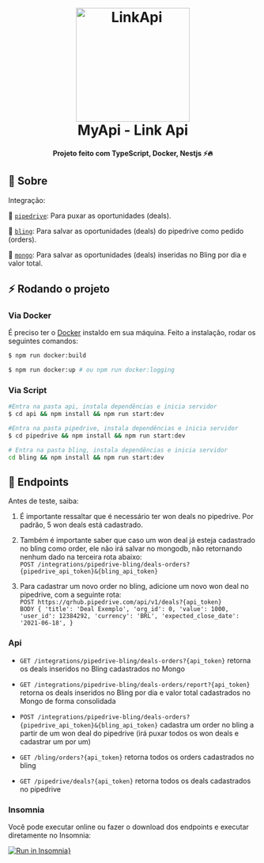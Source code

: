 <h1 align="center">
  <br>
  <img src="https://avatars.githubusercontent.com/u/38729977?s=200&v=4" alt="LinkApi" width="230">
  <br>
  MyApi - Link Api
  <br>
</h1>

<h4 align="center">Projeto feito com TypeScript, Docker, Nestjs ⚡️🔥</h4>

## 🚀 Sobre

Integração:

🚀 [`pipedrive`](https://www.pipedrive.com/pt): Para puxar as oportunidades (deals).

🚀 [`bling`](https://www.bling.com.br/home): Para salvar as oportunidades (deals) do pipedrive como pedido (orders).

🚀 [`mongo`](https://www.mongodb.com/): Para salvar as oportunidades (deals) inseridas no Bling por dia e valor total.

## :zap: Rodando o projeto

### Via Docker

É preciso ter o [Docker](https://www.docker.com/) instaldo em sua máquina. Feito a instalação, rodar os seguintes comandos:

```bash
$ npm run docker:build

$ npm run docker:up # ou npm run docker:logging
```

### Via Script

```bash
#Entra na pasta api, instala dependências e inicia servidor
$ cd api && npm install && npm run start:dev

#Entra na pasta pipedrive, instala dependências e inicia servidor
$ cd pipedrive && npm install && npm run start:dev

# Entra na pasta bling, instala dependências e inicia servidor
cd bling && npm install && npm run start:dev
```

## :notebook: Endpoints

Antes de teste, saiba:

1. É importante ressaltar que é necessário ter won deals no pipedrive. Por padrão, 5 won deals está cadastrado.

2. Também é importante saber que caso um won deal já esteja cadastrado no bling como order, ele não irá salvar no mongodb, não retornando nenhum dado na terceira rota abaixo:  </br>
  `POST /integrations/pipedrive-bling/deals-orders?{pipedrive_api_token}&{bling_api_token}`

3. Para cadastrar um novo order no bling, adicione um novo won deal no pipedrive, com a seguinte rota: </br>
  `POST https://qrhub.pipedrive.com/api/v1/deals?{api_token}` </br>
  `BODY {
      'title': 'Deal Exemplo',
      'org_id': 0,
      'value': 1000,
      'user_id': 12384292,
      'currency': 'BRL',
      'expected_close_date': '2021-06-18',
    }`

### Api

* `GET /integrations/pipedrive-bling/deals-orders?{api_token}` retorna os deals inseridos no Bling cadastrados no Mongo 

* `GET /integrations/pipedrive-bling/deals-orders/report?{api_token}` retorna os deals inseridos no Bling por dia e valor total cadastrados no Mongo de forma consolidada

* `POST /integrations/pipedrive-bling/deals-orders?{pipedrive_api_token}&{bling_api_token}` cadastra um order no bling a partir de um won deal do pipedrive (irá puxar todos os won deals e cadastrar um por um)

* `GET /bling/orders?{api_token}` retorna todos os orders cadastrados no bling

* `GET /pipedrive/deals?{api_token}` retorna todos os deals cadastrados no pipedrive

### Insomnia

Você pode executar online ou fazer o download dos endpoints e executar diretamente no Insomnia:

[![Run in Insomnia}](https://insomnia.rest/images/run.svg)](https://insomnia.rest/run/?label=MyApi%20Link%20API&uri=https%3A%2F%2Fgithub.com%2Fmatheusmercadante%2Fmyapi-link-api%2Fblob%2Fmain%2F.github%2Finsomnia.json)
